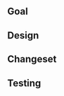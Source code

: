 ## Goal

<!-- Why is this change necessary? -->

## Design

<!-- Why was this approach used? -->

## Changeset

<!-- What changed? -->

## Testing

<!-- How was it tested? -->